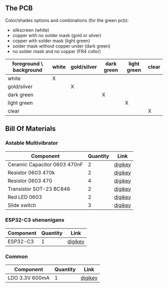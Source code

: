 ## The PCB
Color/shades options and combinations (for the green pcb):
* silkscreen (white)
* copper with no solder mask (gold or silver)
* copper with solder mask (light green)
* solder mask without copper under (dark green)
* no solder mask and no copper (FR4 collor)


| foreground \ background | white | gold/silver | dark green | light green | clear |
| -------------           |-------| ----------- | ---------- |-------------|-------|
| white                   | X     |             |            |             |       |
| gold/silver             |       |  X          |            |             |       |
| dark green              |       |             |       X    |             |       |
| light green             |       |             |            | X           |       |
| clear                   |       |             |            |             | X     |


## Bill Of Materials

### Astable Multivibrator
|Component  |Quantity |Link   |
|-----      |-----    |-----  |
|Ceramic Capacitor 0603 470nF   |2 |[digikey](https://www.digikey.se/en/products/detail/samsung-electro-mechanics/CL10B474KA8NNWC/3887742) |
|Resistor 0603 470k|2|[digikey](https://www.digikey.se/en/products/detail/stackpole-electronics-inc/RMCF0603FT470K/1761140) |
|Resistor 0603 470|4 |[digikey](https://www.digikey.se/en/products/detail/vishay-beyschlag-draloric-bc-components/MCT0603MD4700DP500/2092094) |
|Transistor SOT-23 BC846|2|[digikey](https://www.digikey.se/en/products/detail/nexperia-usa-inc/BC846B-235/1232263) |
|Red LED 0603|2|[digikey](https://www.digikey.se/en/products/detail/ams-osram-usa-inc/LS-Q976-NR-1/1227986) |
|Slide switch|3|[digikey](https://www.digikey.se/en/products/detail/c-k/PCM12SMTR/1640112?utm_medium=aggregator&utm_source=snapeda&utm_campaign=buynow) |

### ESP32-C3 shenanigans
|Component  |Quantity |Link   |
|-----      |-----    |-----  |
|ESP32-C3|1 |[digikey](https://www.digikey.se/en/products/detail/espressif-systems/ESP32-C3-WROOM-02-N4/14553031) |

### Common
|Component  |Quantity |Link   |
|-----      |-----    |-----  |
|LDO 3.3V 600mA|1        |[digikey](https://www.digikey.se/en/products/detail/diodes-incorporated/AP7366-33W5-7/9867322) |
